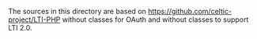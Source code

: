 The sources in this directory are based on https://github.com/celtic-project/LTI-PHP without classes for OAuth and without classes to support LTI 2.0.

